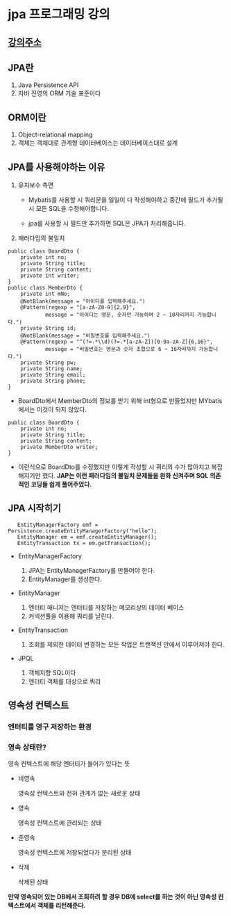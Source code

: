 # jpa 프로그래밍 강의 
## [강의주소](https://www.inflearn.com/course/ORM-JPA-Basic)

## JPA란
1. Java Persistence API
2. 자바 진영의 ORM 기술 표준이다

## ORM이란

1. Object-relational mapping
2. 객체는 객체대로 관계형 데이터베이스는 데이터베이스대로 설계

## JPA를 사용해야하는 이유

1. 유지보수 측면
    - Mybatis를 사용할 시 쿼리문을 일일이 다 작성해야하고 중간에 필드가 추가될 시
      모든 SQL을 수정해야합니다.
      
    - jpa를 사용할 시 필드만 추가하면 SQL은 JPA가 처리해줍니다.
      
2. 패러다임의 불일치
```
public class BoardDto {
    private int no;
    private String title;
    private String content;
    private int writer;
}
public class MemberDto {
    private int mNo;
    @NotBlank(message = "아이디를 입력해주세요.")
    @Pattern(regexp = "[a-zA-Z0-9]{2,9}",
            message = "아이디는 영문, 숫자만 가능하며 2 ~ 10자리까지 가능합니다.")
    private String id;
    @NotBlank(message = "비밀번호를 입력해주세요.")
    @Pattern(regexp = "^(?=.*\\d)(?=.*[a-zA-Z])[0-9a-zA-Z]{6,16}",
            message = "비밀번호는 영문과 숫자 조합으로 6 ~ 16자리까지 가능합니다.")
    private String pw;
    private String name;
    private String email;
    private String phone;
}
```
- BoardDto에서 MemberDto의 정보를 받기 위해 int형으로 만들었지만 
MYbatis에서는 이것이 되지 않았다.
```
public class BoardDto {
    private int no;
    private String title;
    private String content;
    private MemberDto writer;
}
```
- 이런식으로 BoardDto를 수정했지만 이렇게 작성할 시 쿼리의 수가 많아지고 복잡해지기만 했다.
**JAP는 이런 패러다임의 불일치 문제들을 완화 신켜주며 SQL 의존적인 코딩들 쉽게 풀어주었다.**  


## JPA 시작히기
```
   EntityManagerFactory emf = Persistence.createEntityManagerFactory("hello");
   EntityManager em = emf.createEntityManager();
   EntityTransaction tx = em.getTransaction();
```
* EntityManagerFactory
   1. JPA는 EntityManagerFactory를 만들어야 한다.
   2. EntityManager를 생성한다.
   
* EntityManager 
   1. 엔터티 매니저는 엔터티를 저장하는 메모리상의 데이터 베이스
   2. 커넥션풀을 이용해 쿼리를 날린다.
   
* EntityTransaction
   1. 조회를 제외한 데이터 변경하는 모든 작업은 트랜잭션 안에서 이루어져야 한다.
    
* JPQL
    1. 객체지향 SQL이다
    2. 엔터티 객체를 대상으로 쿼리
    
    
## 영속성 컨텍스트
### 엔터티를 영구 저장하는 환경

### 영속 상태란?
영속 컨텍스트에 해당 엔터티가 들어가 있다는 뜻

* 비영속
  
  영속성 컨텍스트와 전혀 관계가 없는 새로운 상태
* 영속
  
  영속성 컨텍스트에 관리되는 상태
* 준영속
  
  영속성 컨텍스트에 저장되었다가 분리된 상태
* 삭제

    삭제된 상태

**만약 영속되어 있는 DB에서 조회하려 할 경우 DB에 select를 하는 것이 아닌 영속성 컨텍스트에서
객체를 리턴해준다.**  